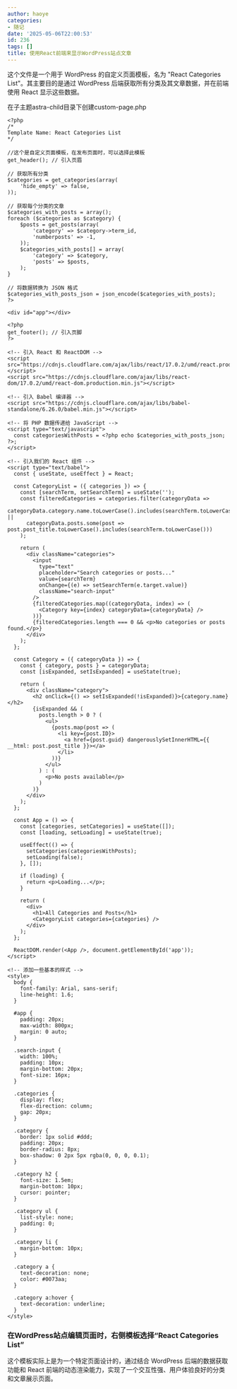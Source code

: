 ```yaml
---
author: haoye
categories:
- 随记
date: '2025-05-06T22:00:53'
id: 236
tags: []
title: 使用React前端来显示WordPress站点文章
---
```


这个文件是一个用于 WordPress 的自定义页面模板，名为 "React Categories List"。其主要目的是通过 WordPress
后端获取所有分类及其文章数据，并在前端使用 React 显示这些数据。

在子主题astra-child目录下创建custom-page.php

    
    
    <?php
    /*
    Template Name: React Categories List
    */
    
    //这个是自定义页面模板，在发布页面时，可以选择此模板 
    get_header(); // 引入页眉
    
    // 获取所有分类
    $categories = get_categories(array(
        'hide_empty' => false,
    ));
    
    // 获取每个分类的文章
    $categories_with_posts = array();
    foreach ($categories as $category) {
        $posts = get_posts(array(
            'category' => $category->term_id,
            'numberposts' => -1,
        ));
        $categories_with_posts[] = array(
            'category' => $category,
            'posts' => $posts,
        );
    }
    
    // 将数据转换为 JSON 格式
    $categories_with_posts_json = json_encode($categories_with_posts);
    ?>
    
    <div id="app"></div>
    
    <?php
    get_footer(); // 引入页脚
    ?>
    
    <!-- 引入 React 和 ReactDOM -->
    <script src="https://cdnjs.cloudflare.com/ajax/libs/react/17.0.2/umd/react.production.min.js"></script>
    <script src="https://cdnjs.cloudflare.com/ajax/libs/react-dom/17.0.2/umd/react-dom.production.min.js"></script>
    
    <!-- 引入 Babel 编译器 -->
    <script src="https://cdnjs.cloudflare.com/ajax/libs/babel-standalone/6.26.0/babel.min.js"></script>
    
    <!-- 将 PHP 数据传递给 JavaScript -->
    <script type="text/javascript">
      const categoriesWithPosts = <?php echo $categories_with_posts_json; ?>;
    </script>
    
    <!-- 引入我们的 React 组件 -->
    <script type="text/babel">
      const { useState, useEffect } = React;
    
      const CategoryList = ({ categories }) => {
        const [searchTerm, setSearchTerm] = useState('');
        const filteredCategories = categories.filter(categoryData => 
          categoryData.category.name.toLowerCase().includes(searchTerm.toLowerCase()) ||
          categoryData.posts.some(post => post.post_title.toLowerCase().includes(searchTerm.toLowerCase()))
        );
    
        return (
          <div className="categories">
            <input 
              type="text"
              placeholder="Search categories or posts..."
              value={searchTerm}
              onChange={(e) => setSearchTerm(e.target.value)}
              className="search-input"
            />
            {filteredCategories.map((categoryData, index) => (
              <Category key={index} categoryData={categoryData} />
            ))}
            {filteredCategories.length === 0 && <p>No categories or posts found.</p>}
          </div>
        );
      };
    
      const Category = ({ categoryData }) => {
        const { category, posts } = categoryData;
        const [isExpanded, setIsExpanded] = useState(true);
    
        return (
          <div className="category">
            <h2 onClick={() => setIsExpanded(!isExpanded)}>{category.name}</h2>
            {isExpanded && (
              posts.length > 0 ? (
                <ul>
                  {posts.map(post => (
                    <li key={post.ID}>
                      <a href={post.guid} dangerouslySetInnerHTML={{ __html: post.post_title }}></a>
                    </li>
                  ))}
                </ul>
              ) : (
                <p>No posts available</p>
              )
            )}
          </div>
        );
      };
    
      const App = () => {
        const [categories, setCategories] = useState([]);
        const [loading, setLoading] = useState(true);
    
        useEffect(() => {
          setCategories(categoriesWithPosts);
          setLoading(false);
        }, []);
    
        if (loading) {
          return <p>Loading...</p>;
        }
    
        return (
          <div>
            <h1>All Categories and Posts</h1>
            <CategoryList categories={categories} />
          </div>
        );
      };
    
      ReactDOM.render(<App />, document.getElementById('app'));
    </script>
    
    <!-- 添加一些基本的样式 -->
    <style>
      body {
        font-family: Arial, sans-serif;
        line-height: 1.6;
      }
    
      #app {
        padding: 20px;
        max-width: 800px;
        margin: 0 auto;
      }
    
      .search-input {
        width: 100%;
        padding: 10px;
        margin-bottom: 20px;
        font-size: 16px;
      }
    
      .categories {
        display: flex;
        flex-direction: column;
        gap: 20px;
      }
    
      .category {
        border: 1px solid #ddd;
        padding: 20px;
        border-radius: 8px;
        box-shadow: 0 2px 5px rgba(0, 0, 0, 0.1);
      }
    
      .category h2 {
        font-size: 1.5em;
        margin-bottom: 10px;
        cursor: pointer;
      }
    
      .category ul {
        list-style: none;
        padding: 0;
      }
    
      .category li {
        margin-bottom: 10px;
      }
    
      .category a {
        text-decoration: none;
        color: #0073aa;
      }
    
      .category a:hover {
        text-decoration: underline;
      }
    </style>
    

### 在WordPress站点编辑页面时，右侧模板选择“React Categories List”

这个模板实际上是为一个特定页面设计的，通过结合 WordPress 后端的数据获取功能和 React
前端的动态渲染能力，实现了一个交互性强、用户体验良好的分类和文章展示页面。

